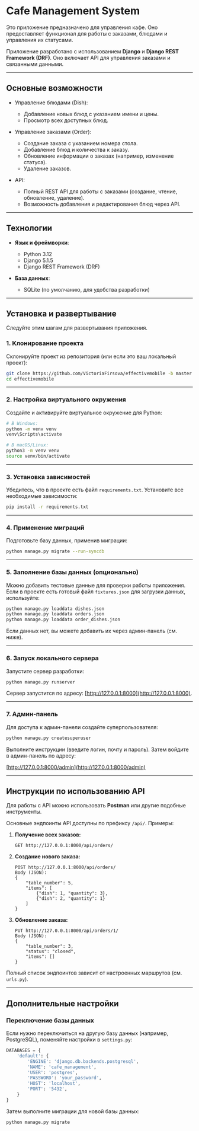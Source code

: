 # Cafe Management System

Это приложение предназначено для управления кафе. Оно предоставляет функционал для работы с заказами, блюдами и управления их статусами.  

Приложение разработано с использованием **Django** и **Django REST Framework (DRF)**. Оно включает API для управления заказами и связанными данными.

---

## **Основные возможности**

- Управление блюдами (Dish):
  - Добавление новых блюд с указанием имени и цены.
  - Просмотр всех доступных блюд.

- Управление заказами (Order):
  - Создание заказа с указанием номера стола.
  - Добавление блюд и количества к заказу.
  - Обновление информации о заказах (например, изменение статуса).
  - Удаление заказов.

- API:
  - Полный REST API для работы с заказами (создание, чтение, обновление, удаление).
  - Возможность добавления и редактирования блюд через API.

---

## **Технологии**

- **Язык и фреймворки**:
  - Python 3.12
  - Django 5.1.5
  - Django REST Framework (DRF)

- **База данных**:
  - SQLite (по умолчанию, для удобства разработки)
---

## **Установка и развертывание**

Следуйте этим шагам для развертывания приложения.

### **1. Клонирование проекта**

Склонируйте проект из репозитория (или если это ваш локальный проект):

```bash
git clone https://github.com/VictoriaFirsova/effectivemobile -b master 
cd effectivemobile
```

---

### **2. Настройка виртуального окружения**

Создайте и активируйте виртуальное окружение для Python:

```bash
# В Windows:
python -m venv venv
venv\Scripts\activate

# В macOS/Linux:
python3 -m venv venv
source venv/bin/activate
```

---

### **3. Установка зависимостей**

Убедитесь, что в проекте есть файл `requirements.txt`. Установите все необходимые зависимости:

```bash
pip install -r requirements.txt
```

---

### **4. Применение миграций**

Подготовьте базу данных, применив миграции:

```bash
python manage.py migrate --run-syncdb
```

---

### **5. Заполнение базы данных (опционально)**

Можно добавить тестовые данные для проверки работы приложения. Если в проекте есть готовый файл `fixtures.json` для загрузки данных, используйте:

```bash
python manage.py loaddata dishes.json
python manage.py loaddata orders.json
python manage.py loaddata order_dishes.json
```

Если данных нет, вы можете добавить их через админ-панель (см. ниже).

---

### **6. Запуск локального сервера**

Запустите сервер разработки:

```bash
python manage.py runserver
```

Сервер запустится по адресу: [http://127.0.0.1:8000](http://127.0.0.1:8000).

---

### **7. Админ-панель**

Для доступа к админ-панели создайте суперпользователя:

```bash
python manage.py createsuperuser
```

Выполните инструкции (введите логин, почту и пароль). Затем войдите в админ-панель по адресу:

[http://127.0.0.1:8000/admin](http://127.0.0.1:8000/admin)

---

## **Инструкции по использованию API**

Для работы с API можно использовать **Postman** или другие подобные инструменты.  

Основные эндпоинты API доступны по префиксу `/api/`. Примеры:

1. **Получение всех заказов:**
   ```
   GET http://127.0.0.1:8000/api/orders/
   ```
2. **Создание нового заказа:**
   ```
   POST http://127.0.0.1:8000/api/orders/
   Body (JSON):
   {
       "table_number": 5,
       "items": [
           {"dish": 1, "quantity": 3},
           {"dish": 2, "quantity": 1}
       ]
   }
   ```
3. **Обновление заказа:**
   ```
   PUT http://127.0.0.1:8000/api/orders/1/
   Body (JSON):
   {
       "table_number": 3,
       "status": "closed",
       "items": []
   }
   ```

Полный список эндпоинтов зависит от настроенных маршрутов (см. `urls.py`).

---

## **Дополнительные настройки**

### Переключение базы данных

Если нужно переключиться на другую базу данных (например, PostgreSQL), поменяйте настройки в `settings.py`:

```python
DATABASES = {
    'default': {
        'ENGINE': 'django.db.backends.postgresql',
        'NAME': 'cafe_management',
        'USER': 'postgres',
        'PASSWORD': 'your_password',
        'HOST': 'localhost',
        'PORT': '5432',
    }
}
```

Затем выполните миграции для новой базы данных:
```bash
python manage.py migrate
```

